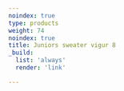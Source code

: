 ```yaml
---
noindex: true
type: products
weight: 74
noindex: true
title: Juniors sweater vigur 8
_build:
  list: 'always'
  render: 'link'

---
```

